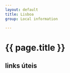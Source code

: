 ```yaml
---
layout: default
title: Lisboa
group: Local information

---
```


# {{ page.title }}

## links úteis
 